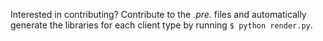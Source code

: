 Interested in contributing? Contribute to the *.pre.* files and automatically generate the libraries for each client type by running `$ python render.py`. 
